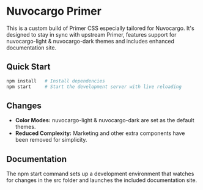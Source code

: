 # Nuvocargo Primer

This is a custom build of Primer CSS especially tailored for Nuvocargo. It's designed to stay in sync with upstream Primer, features support for nuvocargo-light & nuvocargo-dark themes and includes enhanced documentation site.

## Quick Start

```bash
npm install   # Install dependencies
npm start     # Start the development server with live reloading
```

## Changes

- **Color Modes:** nuvocargo-light & nuvocargo-dark are set as the default themes.
- **Reduced Complexity:** Marketing and other extra components have been removed for simplicity.

## Documentation

The npm start command sets up a development environment that watches for changes in the src folder and launches the included documentation site.